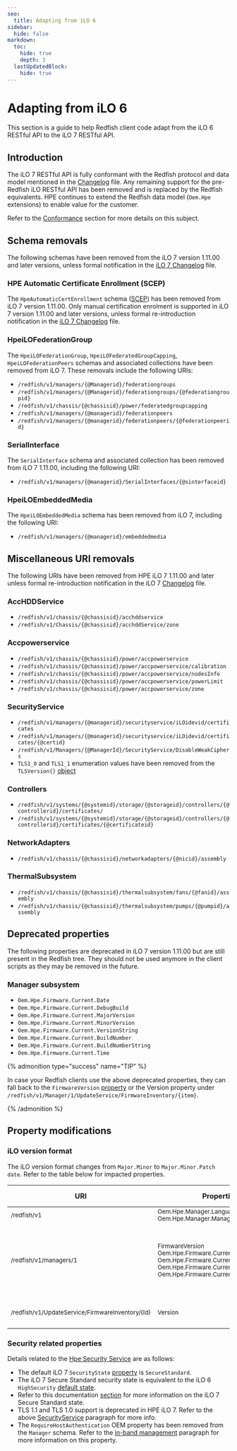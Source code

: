 ```yaml
---
seo:
  title: Adapting from iLO 6
sidebar:
  hide: false
markdown:
  toc:
    hide: true
    depth: 3
  lastUpdatedBlock:
    hide: true
---
```


# Adapting from iLO 6

This section is a guide to help Redfish client code adapt from the
iLO 6 RESTful API to the iLO 7 RESTful API.

## Introduction

The iLO 7 RESTful API is fully conformant with the Redfish protocol and data
model mentioned in the
[Changelog](ilo7_changelog/#changelog)
file. Any remaining support for the pre-Redfish iLO RESTful API
has been removed and is replaced by the Redfish equivalents.
HPE continues to extend the Redfish data
model (`Oem.Hpe` extensions) to enable value for the customer.

Refer to the [Conformance](/docs/concepts/redfishconformance)
section for more details on this subject.

## Schema removals

The following schemas have been removed
from the iLO 7 version 1.11.00 and later versions,
unless formal notification in the [iLO 7 Changelog](ilo7_changelog) file.

<!-- 
FDZ>>> The PowerSubsystem has been introduced silently
as per a mail from Vinayak Ram and Pavithra (not mentioned in Changelog)
of  in iLO 6 version 1.66. 
Not sure it is a good idea to mention its removal.

### PowerSubsystem

- `/redfish/v1/chassis/{@chassisid}/powersubsystem`
  - `/redfish/v1/chassis/{@chassisid}/powersubsystem/powersupplies`
  - `/redfish/v1/chassis/{@chassisid}/powersubsystem/powersupplie/{@powersupplyid}`

-->

### HPE Automatic Certificate Enrollment (SCEP)

The `HpeAutomaticCertEnrollment` schema
([SCEP](/docs/redfishServices/ilos/supplementdocuments/securityservice/#automatic-certificate-enrollment))
has been removed from iLO 7 version 1.11.00.
Only manual certification enrolment is supported in iLO 7 version 1.11.00
and later versions, unless formal re-introduction notification
in the [iLO 7 Changelog](ilo7_changelog) file.

<!-- 

FDZ>>> The base network adapter is flagged as deprecated
in the ilo6_adaptation.md file. Why listing it here?

### BaseNetworkAdapters removals

- `/redfish/v1/systems/{@systemid}/basenetworkadapters`
- `/redfish/v1/systems/{@systemid}/basenetworkadapters/{@sysnicid}`

-->

### HpeiLOFederationGroup

The `HpeiLOFederationGroup`, `HpeiLOFederatedGroupCapping`, `HpeiLOFederationPeers`
schemas and associated collections have been removed from iLO 7.
These removals include the following URIs:

- `/redfish/v1/managers/{@Managerid}/federationgroups`
- `/redfish/v1/managers/{@Managerid}/federationgroups/{@federationgroupid}`
- `/redfish/v1/chassis/{@chassisid}/power/federatedgroupcapping`
- `/redfish/v1/managers/{@managerid}/federationpeers`
- `/redfish/v1/managers/{@managerid}/federationpeers/{@federationpeerid}`

### SerialInterface

The `SerialInterface` schema and associated collection has been
removed from iLO 7 1.11.00, including the following URI:

- `/redfish/v1/managers/{@managerid}/SerialInterfaces/{@sinterfaceid}`  

### HpeiLOEmbeddedMedia

The `HpeiLOEmbeddedMedia` schema has been removed from
iLO 7, including the following URI:

- `/redfish/v1/managers/{@managerid}/embeddedmedia`

## Miscellaneous URI removals

The following URIs have been removed from HPE iLO 7 1.11.00
and later unless formal re-introduction notification in
the iLO 7 [Changelog](ilo7_changelog) file.

### AccHDDService

- `/redfish/v1/chassis/{@chassisid}/acchddservice`
- `/redfish/v1/Chassis/{@chassisid}/acchddService/zone`

### Accpowerservice

- `/redfish/v1/chassis/{@chassisid}/power/accpowerservice`
- `/redfish/v1/chassis/{@chassisid}/power/accpowerservice/calibration`
- `/redfish/v1/chassis/{@chassisid}/power/accpowerservice/nodesInfo`
- `/redfish/v1/chassis/{@chassisid}/power/accpowerservice/powerLimit`
- `/redfish/v1/chassis/{@chassisid}/power/accpowerservice/zone`

### SecurityService

- `/redfish/v1/managers/{@managerid}/securityservice/iLOidevid/certificates`
- `/redfish/v1/managers/{@managerid}/securityservice/iLOidevid/certificates/{@certid}`
- `/redfish/v1/Managers/{@ManagerId}/SecurityService/DisableWeakCiphers`
- `TLS1_0` and `TLS1_1` enumeration values have been removed from the
  `TLSVersion{}` [object](/docs/redfishservices/ilos/ilo7/ilo7_111/ilo7_hpe_resourcedefns111/#tlsversion)

### Controllers

- `/redfish/v1/systems/{@systemid}/storage/{@storageid}/controllers/{@controllerid}/certificates/`
- `/redfish/v1/systems/{@systemid}/storage/{@storageid}/controllers/{@controllerid}/certificates/{@certificateid}`

### NetworkAdapters

- `/redfish/v1/chassis/{@chassisid}/networkadapters/{@nicid}/assembly`

### ThermalSubsystem

- `/redfish/v1/chassis/{@chassisid}/thermalsubsystem/fans/{@fanid}/assembly`
- `/redfish/v1/chassis/{@chassisid}/thermalsubsystem/pumps/{@pumpid}/assembly`

## Deprecated properties

The following properties are deprecated in iLO 7 version 1.11.00
but are still present in the Redfish tree.
They should not be used anymore in the client scripts as they may be removed
in the future.

### Manager subsystem

- `Oem.Hpe.Firmware.Current.Date`
- `Oem.Hpe.Firmware.Current.DebugBuild`
- `Oem.Hpe.Firmware.Current.MajorVersion`
- `Oem.Hpe.Firmware.Current.MinorVersion`
- `Oem.Hpe.Firmware.Current.VersionString`
- `Oem.Hpe.Firmware.Current.BuildNumber`
- `Oem.Hpe.Firmware.Current.BuildNumberString`
- `Oem.Hpe.Firmware.Current.Time`

{% admonition type="success" name="TIP" %}

In case your Redfish clients use the above deprecated properties,
they can fall back to the `FirmwareVersion`
[property](/docs/redfishservices/ilos/ilo7/ilo7_111/ilo7_manager_resourcedefns111/#firmwareversion)
or the Version property under
`/redfish/v1/Manager/1/UpdateService/FirmwareInventory/{item}`.

{% /admonition %}

## Property modifications

### iLO version format

The iLO version format changes from `Major.Minor` to `Major.Minor.Patch date`. Refer to the table below for impacted properties.

| URI | Properties | iLO 6 value | iLO 7 value  |
|-----|------------|-------------|--------------|
| <small>/redfish/v1</small> | <small>Oem.Hpe.Manager.Languages.Version</small><br><small>Oem.Hpe.Manager.ManagerFirmwareVersion</small> | <small>1.67</small><br><small>1.67</small>| <small>1.12</small><br><small>1.12.00</small> |
| <small>/redfish/v1/managers/1</small>  |<small>FirmwareVersion</small><br><small>Oem.Hpe.Firmware.Current.VersionString</small><br><small>Oem.Hpe.Firmware.Current.MajorVersion</small><br><small>Oem.Hpe.Firmware.Current.MinorVersion</small><br><small>Oem.Hpe.Firmware.Current.date</small> |<small>iLO 6 v1.67</small><br><small>iLO 6 v1.67</small><br><small>1</small><br><small>67</small><br><small>N/A</small>|<small>1.12.00 Mar 28 2025</small><br><small>1.12.00 Mar 28 2025</small><br><small>1</small><br><small>12</small><br><small>Mar 28 2025</small>|
| <small>/redfish/v1/UpdateService/FirmwareInventory/{Id}</small> | <small>Version</small> |<small>1.67 Feb 27 2025</small> | <small>1.12.00 Mar 28 2025</small> |

### Security related properties

Details related to the [Hpe Security Service](/docs/redfishservices/ilos/supplementdocuments/securityservice/#hpe-security-service)
are as follows:

- The default iLO 7 `SecurityState` [property](/docs/redfishservices/ilos/ilo7/ilo7_111/ilo7_hpe_resourcedefns111/#securitystate) is `SecureStandard`.
- The iLO 7 Secure Standard security state is equivalent to the iLO 6
  `HighSecurity` [default state](/docs/redfishservices/ilos/ilo6/ilo6_167/ilo6_hpe_resourcedefns167/#securitystate).
- Refer to this documentation [section](/docs/redfishservices/ilos/supplementdocuments/securityservice/#transitioning-to-hpe-ilo-7) for
   more information on the iLO 7 Secure Standard state.
- TLS 1.1 and TLS 1.0 support is deprecated in HPE iLO 7. Refer to the above [SecurityService](#securityservice) paragraph for more info.
- The `RequireHostAuthentication` OEM property has been removed from the
  `Manager` schema. Refer to the
  [in-band management](/docs/redfishservices/ilos/supplementdocuments/securityservice/#in-band-management-of-ilo-5-and-6)
  paragraph for more information on this property.
